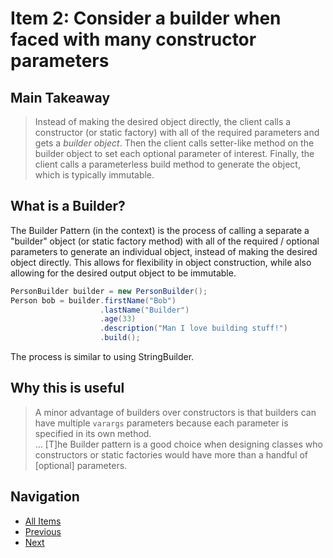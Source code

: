 # Item 2: Consider a builder when faced with many constructor parameters

## Main Takeaway

> Instead of making the desired object directly, the client calls a constructor (or static factory) with all of the required parameters and gets a _builder object_. Then the client calls setter-like method on the builder object to set each optional parameter of interest. Finally, the client calls a parameterless build method to generate the object, which is typically immutable.

## What is a Builder?

The Builder Pattern (in the context) is the process of calling a separate a "builder" object (or static factory method) with all of the required / optional parameters to generate an individual object, instead of making the desired object directly. This allows for flexibility in object construction, while also allowing for the desired output object to be immutable.

```java
PersonBuilder builder = new PersonBuilder();
Person bob = builder.firstName("Bob")
                    .lastName("Builder")
                    .age(33)
                    .description("Man I love building stuff!")
                    .build();
```

The process is similar to using StringBuilder.

## Why this is useful

> A minor advantage of builders over constructors is that builders can have multiple `varargs` parameters because each parameter is specified in its own method.  
> …
> [T]he Builder pattern is a good choice when designing classes who constructors or static factories would have more than a handful of [optional] parameters.

## Navigation

- [All Items](../README.md#items)
- [Previous](item-01.md)
- [Next](item-03.md)
